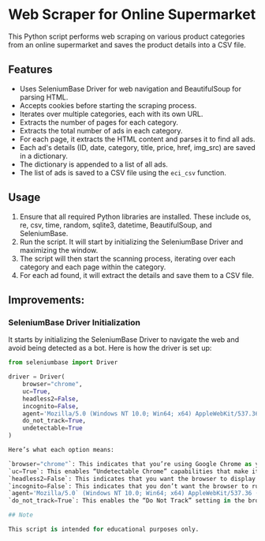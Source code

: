 # Web Scraper for Online Supermarket

This Python script performs web scraping on various product categories from an online supermarket and saves the product details into a CSV file.

## Features

- Uses SeleniumBase Driver for web navigation and BeautifulSoup for parsing HTML.
- Accepts cookies before starting the scraping process.
- Iterates over multiple categories, each with its own URL.
- Extracts the number of pages for each category.
- Extracts the total number of ads in each category.
- For each page, it extracts the HTML content and parses it to find all ads.
- Each ad's details (ID, date, category, title, price, href, img_src) are saved in a dictionary.
- The dictionary is appended to a list of all ads.
- The list of ads is saved to a CSV file using the `eci_csv` function.

## Usage

1. Ensure that all required Python libraries are installed. These include os, re, csv, time, random, sqlite3, datetime, BeautifulSoup, and SeleniumBase.
2. Run the script. It will start by initializing the SeleniumBase Driver and maximizing the window.
3. The script will then start the scanning process, iterating over each category and each page within the category.
4. For each ad found, it will extract the details and save them to a CSV file.

## Improvements: 

### SeleniumBase Driver Initialization

It starts by initializing the SeleniumBase Driver to navigate the web and avoid being detected as a bot. Here is how the driver is set up:

```python
from seleniumbase import Driver

driver = Driver(
    browser="chrome",
    uc=True,
    headless2=False,
    incognito=False,
    agent='Mozilla/5.0 (Windows NT 10.0; Win64; x64) AppleWebKit/537.36 (KHTML, like Gecko) Chrome/124.0.0.0 Safari/537.36',
    do_not_track=True,
    undetectable=True
)

Here’s what each option means:

`browser="chrome"`: This indicates that you’re using Google Chrome as your browser.
`uc=True`: This enables “Undetectable Chrome” capabilities that make it harder for websites to detect that you’re using a bot.
`headless2=False`: This indicates that you want the browser to display while the script is running. If you change this to True, the browser will run in the background.
`incognito=False`: This indicates that you don’t want the browser to run in incognito mode. If you change this to True, the browser will run in incognito mode.
`agent='Mozilla/5.0` (Windows NT 10.0; Win64; x64) AppleWebKit/537.36 (KHTML, like Gecko) Chrome/124.0.0.0 Safari/537.36': This sets the user agent of the browser. By changing the user agent, you can make your bot appear like a normal browser.
`do_not_track=True`: This enables the “Do Not Track” setting in the browser.

## Note

This script is intended for educational purposes only.
